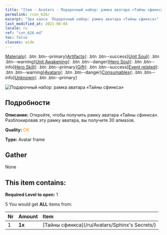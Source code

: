 ```yaml
---
title: "Item - Avatars - Подарочный набор: рамка аватара «Тайны сфинкса»"
permalink: /con_626/
excerpt: "Эра хаоса  Подарочный набор: рамка аватара «Тайны сфинкса»"
last_modified_at: 2021-08-04
locale: ru
ref: "con_626.md"
toc: false
classes: wide
---
```

 [Materials](/ItemsRU/){: .btn .btn--primary}[Artifacts](/ItemsRU/Artifacts/){: .btn .btn--success}[Unit Soul](/ItemsRU/UnitSoul/){: .btn .btn--warning}[Unit Awakening](/ItemsRU/UnitAwakening/){: .btn .btn--danger}[Hero Soul](/ItemsRU/HeroSoul/){: .btn .btn--info}[Hero Skill](/ItemsRU/HeroSkill/){: .btn .btn--primary}[Gift](/ItemsRU/Gift/){: .btn .btn--success}[Event related](/ItemsRU/Events/){: .btn .btn--warning}[Avatars](/ItemsRU/Avatars/){: .btn .btn--danger}[Consumables](/ItemsRU/Consumables/){: .btn .btn--info}[Unknown](/ItemsRU/Unknown/){: .btn .btn--primary}

 ![Подарочный набор: рамка аватара «Тайны сфинкса»](/images/t/i_907003.png)

## Подробности
 **Описание:** Откройте, чтобы получить рамку аватара «Тайны сфинкса». Разблокировав эту рамку аватара, вы получите 30 алмазов.

 **Quality:** <span style="color: #FF8C00">OK</span>

 **Type:** Avatar frame

## Gather

  None

## This item contains:

 **Required Level to open:** 1

 5 You would get **ALL** items  from:

  | Nr | Amount |     Item    |
  |:---|:-------|:------------|
  | 1 |  **1x** | [Тайны сфинкса](/ru/Avatars/Sphinx's Secrets/) |  | 
